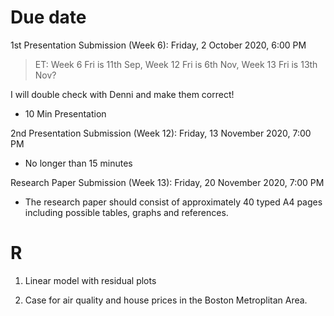 # Due date

1st Presentation Submission (Week 6): Friday, 2 October 2020, 6:00 PM

<blockquote>
ET:  Week 6 Fri is 11th Sep, Week 12 Fri is 6th Nov, Week 13 Fri is 13th Nov?
</blockquote>
I will double check with Denni and make them correct!

+ 10 Min Presentation 

2nd Presentation Submission (Week 12): Friday, 13 November 2020, 7:00 PM
+ No longer than 15 minutes

Research Paper Submission (Week 13): Friday, 20 November 2020, 7:00 PM
+ The research paper should consist of approximately 40 typed A4 pages including possible tables, graphs and references. 

# R
1. Linear model with residual plots

2. Case for air quality and house prices in the Boston Metroplitan Area.
